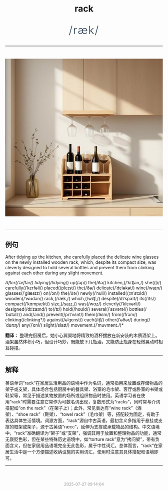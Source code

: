 <div align="center">

# rack

<div style="margin: 30px 0;">
<h1 style="font-size: 2.5em; font-weight: 300; letter-spacing: 2px; margin: 0; color: #2c3e50;">
/ræk/
</h1>
</div>

</div>

---

<div align="center" style="margin: 40px 0;">

![rack](images/rack.png)

</div>

---

## 例句

After tidying up the kitchen, she carefully placed the delicate wine glasses on the newly installed wooden rack, which, despite its compact size, was cleverly designed to hold several bottles and prevent them from clinking against each other during any slight movement.

*After(/ˈæftər/) tidying(/tidying*/) up(/əp/) the(/ðə/) kitchen,(/ˈkɪʧən,/) she(/ʃi/) carefully(/ˈkɛrfəli/) placed(/pleɪst/) the(/ðə/) delicate(/ˈdɛləkət/) wine(/waɪn/) glasses(/ˈglæsɪz/) on(/ɔn/) the(/ðə/) newly(/ˈnuli/) installed(/ˌɪnˈstɔld/) wooden(/ˈwʊdən/) rack,(/ræk,/) which,(/wɪʧ,/) despite(/dɪˈspaɪt/) its(/ɪts/) compact(/ˈkɑmpækt/) size,(/saɪz,/) was(/wɑz/) cleverly(/ˈklɛvərli/) designed(/dɪˈzaɪnd/) to(/tɪ/) hold(/hoʊld/) several(/ˈsɛvərəl/) bottles(/ˈbɑtəlz/) and(/ənd/) prevent(/prɪˈvɛnt/) them(/ðɛm/) from(/frəm/) clinking(/clinking*/) against(/əˈgɛnst/) each(/iʧ/) other(/ˈəðər/) during(/ˈdʊrɪŋ/) any(/ˈɛni/) slight(/slaɪt/) movement.(/ˈmuvmənt./)*

**翻译：** 整理完厨房后，她小心翼翼地将精致的酒杯摆放在新安装的木质酒架上。酒架虽然体积小巧，但设计巧妙，既能放下几瓶酒，又能防止瓶身在轻微晃动时相互碰撞。

---

## 解释

英语单词“rack”在家居生活用品的语境中作为名词，通常指用来放置或存储物品的架子或支架，具体场合包括厨房中的餐具架、浴室的毛巾架、客厅或卧室的书架或鞋架等，常见于描述某物放置的场所或组织物品时使用。英语学习者在使用“rack”时需要注意它常作为可数名词出现，复数形式为“racks”，同时常与介词搭配如“on the rack”（在架子上）；此外，常见表达有“wine rack”（酒架）、“shoe rack”（鞋架）、“towel rack”（毛巾架）等，搭配较为固定，有助于表达具体生活情境。词源方面，“rack”源自中古英语，最初含义多指用于悬挂或支撑的框架或架子，源于古英语“ræcc”，延伸为支撑或承载物品的结构。中文语境中，“rack”准确翻译为“架子”或“支架”，强调其用于放置和整理物品的功能，通常无褒贬色彩，但在某些特殊历史语境中，如“torture rack”意为“拷问架”，带有负面含义，但在家居用品语境完全无此色彩，属于中性词汇。总体而言，“rack”在家居生活中是一个方便描述收纳设施的实用词汇，使用时注意其具体搭配和语境即可。


---

<div align="center" style="margin-top: 50px;">
<small style="color: #999; font-size: 0.9em;">2025-07-27 09:14:04</small>
</div>

